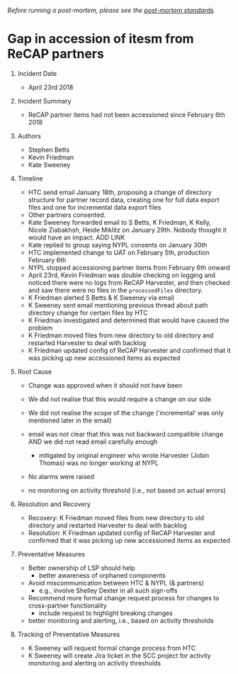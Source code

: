 
_Before running a post-mortem, please see the [post-mortem standards](../standards/postmortems.md)._

# Gap in accession of itesm from ReCAP partners

1. Incident Date
   - April 23rd 2018
2. Incident Summary
   - ReCAP partner items had not been accessioned since February 6th 2018
3. Authors
   - Stephen Betts
   - Kevin Friedman 
   - Kate Sweeney
4. Timeline
   - HTC send email January 18th, proposing a change of directory structure for partner record data, creating one for full data export files and one for incremental data export files
   - Other partners consented. 
   - Kate Sweeney forwarded email to S Betts, K Friedman, K Kelly, Nicole Ziabakhsh, Heide Miklitz on January 29th. Nobody thought it would have an impact. ADD LINK
   - Kate replied to group saying NYPL consents on January 30th
   - HTC implemented change to UAT on February 5th, production February 6th
   - NYPL stopped accessioning partner items from February 6th onward
   - April 23rd, Kevin Friedman was double checking on logging and noticed there were no logs from ReCAP Harvester, and then checked and saw there were no files in the `processedFiles` directory.
   - K Friedman alerted S Betts & K Sweeney via email
   - K Sweeney sent email mentioning previous thread about path directory change for certain files by HTC
   - K Friedman investigated and determined that would have caused the problem
   - K Friedman moved files from new directory to old directory and restarted Harvester to deal with backlog
   - K Friedman updated config of ReCAP Harvester and confirmed that it was picking up new accessioned items as expected
5. Root Cause
   - Change was approved when it should not have been
   - We did not realise that this would require a change on our side
   - We did not realise the scope of the change ('incremental' was only mentioned later in the email)
   - email was not clear that this was not backward compatible change AND we did not read email carefully enough
     - mitigated by original engineer who wrote Harvester (Jobin Thomas) was no longer working at NYPL

   - No alarms were raised
   - no monitoring on activity threshold (i.e., not based on actual errors)
   
6. Resolution and Recovery
   - Recovery: K Friedman moved files from new directory to old directory and restarted Harvester to deal with backlog
   - Resolution: K Friedman updated config of ReCAP Harvester and confirmed that it was picking up new accessioned items as expected
7. Preventative Measures
   - Better ownership of LSP should help
     - better awareness of orphaned components
   - Avoid miscommunication between HTC & NYPL (& partners)
     - e.g., involve Shelley Dexter in all such sign-offs
   - Recommend more formal change request process for changes to cross-partner functionality
     - include request to highlight breaking changes
   - better monitoring and alerting, i.e., based on activity thresholds
8. Tracking of Preventative Measures
   - K Sweeney will request formal change process from HTC
   - K Sweeney will create Jira ticket in the SCC project for activity monitoring and alerting on activity thresholds
